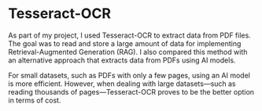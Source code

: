 # Tesseract-OCR
As part of my project, I used Tesseract-OCR to extract data from PDF files. The goal was to read and store a large amount of data for implementing Retrieval-Augmented Generation (RAG). I also compared this method with an alternative approach that extracts data from PDFs using AI models.

For small datasets, such as PDFs with only a few pages, using an AI model is more efficient. However, when dealing with large datasets—such as reading thousands of pages—Tesseract-OCR proves to be the better option in terms of cost.
